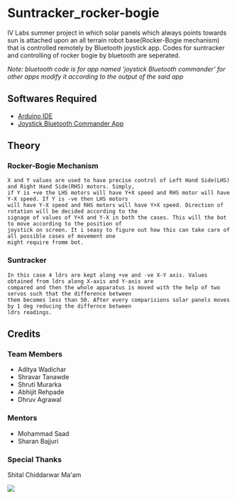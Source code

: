 # Suntracker_rocker-bogie
IV Labs summer project in which solar panels which always points towards sun is attached upon an all terrain robot base(Rocker-Bogie mechanism) that is controlled remotely by Bluetooth joystick app.
Codes for suntracker and controlling of rocker bogie by bluetooth are seperated.


*Note: bluetooth code is for app named 'joystick Bluetooth commander' for other apps modify it according to the output of the said app*

## Softwares Required
  * [Arduino IDE](https://www.arduino.cc/en/Main/Software)
  * [Joystick Bluetooth Commander App](https://play.google.com/store/apps/details?id=org.projectproto.btjoystick&hl=en)
  
## Theory

  ### Rocker-Bogie Mechanism
    X and Y values are used to have precise control of Left Hand Side(LHS) and Right Hand Side(RHS) motors. Simply,
    if Y is +ve the LHS motors will have Y+X speed and RHS motor will have Y-X speed. If Y is -ve then LHS motors 
    will have Y-X speed and RHS motors will have Y+X speed. Direction of rotation will be decided according to the
    signage of values of Y+X and Y-X in both the cases. This will the bot to move according to the position of 
    joystick on screen. It i seasy to figure out how this can take care of all possible cases of movement one 
    might require fromm bot.
    
  ### Suntracker
    In this case 4 ldrs are kept along +ve and -ve X-Y axis. Values obtained from ldrs along X-axis and Y-axis are
    compared and then the whole apparatus is moved with the help of two servos such that the difference between 
    them becomes less than 50. After every comparisions solar panels moves by 1 deg reducing the differnce between 
    ldrs readings.
    
## Credits
  ### Team Members
  * Aditya Wadichar
  * Shravar Tanawde
  * Shruti Murarka
  * Abhijit Rehpade
  * Dhruv Agrawal
  ### Mentors
  * Mohammad Saad
  * Sharan Bajjuri
  ### Special Thanks
  Shital Chiddarwar Ma'am



<img src="https://drive.google.com/file/d/17uqN_AF91XJFupR5520S0KLILYIkF-QK/view?usp=sharing">
